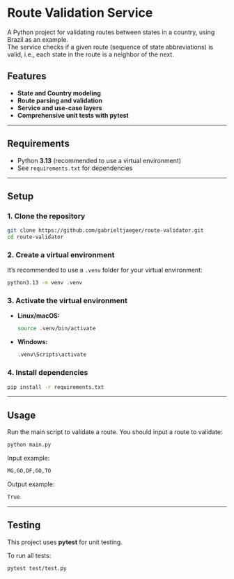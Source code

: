 # Route Validation Service

A Python project for validating routes between states in a country, using Brazil as an example.  
The service checks if a given route (sequence of state abbreviations) is valid, i.e., each state in the route is a neighbor of the next.

## Features

- **State and Country modeling**
- **Route parsing and validation**
- **Service and use-case layers**
- **Comprehensive unit tests with pytest**

---

## Requirements

- Python **3.13** (recommended to use a virtual environment)
- See `requirements.txt` for dependencies

---

## Setup

### 1. Clone the repository

```bash
git clone https://github.com/gabrieltjaeger/route-validator.git
cd route-validator
```

### 2. Create a virtual environment

It’s recommended to use a `.venv` folder for your virtual environment:

```bash
python3.13 -m venv .venv
```

### 3. Activate the virtual environment

- **Linux/macOS:**
  ```bash
  source .venv/bin/activate
  ```
- **Windows:**
  ```cmd
  .venv\Scripts\activate
  ```

### 4. Install dependencies

```bash
pip install -r requirements.txt
```

---

## Usage

Run the main script to validate a route. You should input a route to validate:

```bash
python main.py
```

Input example:

```bash
MG,GO,DF,GO,TO
```

Output example:

```bash
True
```

---

## Testing

This project uses **pytest** for unit testing.

To run all tests:

```bash
pytest test/test.py
```
